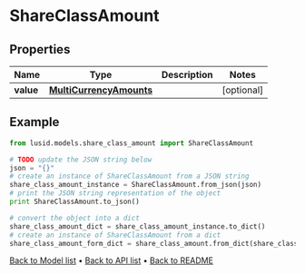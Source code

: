 # ShareClassAmount


## Properties
Name | Type | Description | Notes
------------ | ------------- | ------------- | -------------
**value** | [**MultiCurrencyAmounts**](MultiCurrencyAmounts.md) |  | [optional] 

## Example

```python
from lusid.models.share_class_amount import ShareClassAmount

# TODO update the JSON string below
json = "{}"
# create an instance of ShareClassAmount from a JSON string
share_class_amount_instance = ShareClassAmount.from_json(json)
# print the JSON string representation of the object
print ShareClassAmount.to_json()

# convert the object into a dict
share_class_amount_dict = share_class_amount_instance.to_dict()
# create an instance of ShareClassAmount from a dict
share_class_amount_form_dict = share_class_amount.from_dict(share_class_amount_dict)
```
[Back to Model list](../README.md#documentation-for-models) &#8226; [Back to API list](../README.md#documentation-for-api-endpoints) &#8226; [Back to README](../README.md)


